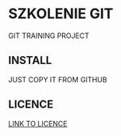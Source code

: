 # SZKOLENIE GIT

GIT TRAINING PROJECT 

## INSTALL

JUST COPY IT FROM GITHUB

## LICENCE
[LINK TO LICENCE](/LICENCE.MD)

